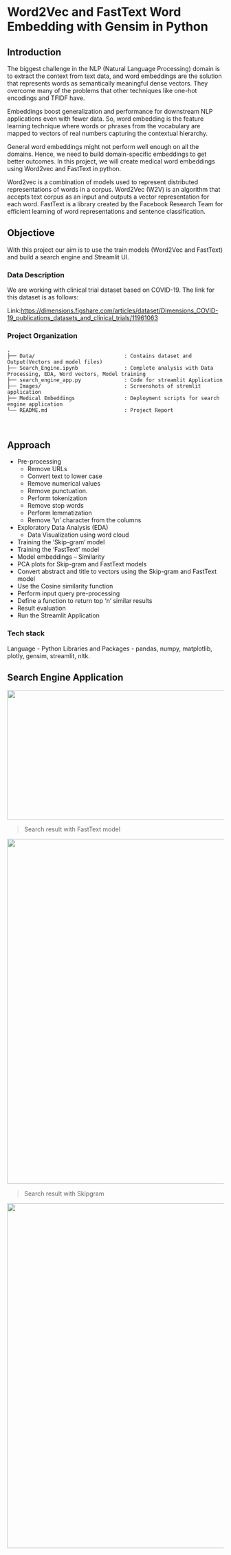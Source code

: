 # Word2Vec and FastText Word Embedding with Gensim in Python

## Introduction

The biggest challenge in the NLP (Natural Language Processing) domain is to extract the context from text data, and word embeddings are the solution that represents words as semantically meaningful dense vectors. They overcome many of the problems that other techniques like one-hot encodings and TFIDF have.

Embeddings boost generalization and performance for downstream NLP applications even with fewer data. So, word embedding is the feature learning technique where words or phrases from the vocabulary are mapped to vectors of real numbers capturing the contextual hierarchy.

General word embeddings might not perform well enough on all the domains. Hence, we need to build domain-specific embeddings to get better outcomes. In this project, we will create medical word embeddings using Word2vec and FastText in python.

Word2vec is a combination of models used to represent distributed representations of words in a corpus. Word2Vec (W2V) is an algorithm that accepts text corpus as an input and outputs a vector representation for each word. FastText is a library created by the Facebook Research Team for efficient learning of word representations and sentence classification.

## Objectiove

With this project our aim is to use the train models (Word2Vec and FastText) and build a search engine and Streamlit UI.

### Data Description 

We are working with clinical trial dataset based on COVID-19. The link for this dataset is as follows:

Link:https://dimensions.figshare.com/articles/dataset/Dimensions_COVID-19_publications_datasets_and_clinical_trials/11961063

### Project Organization
```
.
├── Data/                             : Contains dataset and Output(Vectors and model files) 
├── Search_Engine.ipynb               : Complete analysis with Data Processing, EDA, Word vectors, Model training
├── search_engine_app.py              : Code for streamlit Application
├── Images/                           : Screenshots of stremlit application
├── Medical Embeddings                : Deployment scripts for search engine application
└── README.md                         : Project Report 
```
<br />

## Approach

- Pre-processing
  - Remove URLs
  - Convert text to lower case
  - Remove numerical values
  - Remove punctuation.
  - Perform tokenization
  - Remove stop words
  - Perform lemmatization
  - Remove ‘\n’ character from the columns
- Exploratory Data Analysis (EDA) 
  - Data Visualization using word cloud
- Training the ‘Skip-gram’ model
- Training the ‘FastText’ model
- Model embeddings – Similarity
- PCA plots for Skip-gram and FastText models
- Convert abstract and title to vectors using the Skip-gram and FastText model
- Use the Cosine similarity function
- Perform input query pre-processing
- Define a function to return top ‘n’ similar results  
- Result evaluation
- Run the Streamlit Application

### Tech stack

Language - Python
Libraries and Packages - pandas, numpy, matplotlib, plotly, gensim, streamlit, nltk.

## Search Engine Application

<p align="center">
  <img width="600" height="300" src="https://github.com/UpadhyayShweta/clinical-trail-search-engine/blob/main/Images/Application_screen.png">
</p>

 > Search result with FastText model 
<p align="center">
  <img width="800" height="800" src="https://github.com/UpadhyayShweta/clinical-trail-search-engine/blob/main/Images/Search_result1.png">
</p>

 > Search result with Skipgram
<p align="center">
  <img width="800" height="800" src="https://github.com/UpadhyayShweta/clinical-trail-search-engine/blob/main/Images/Seearch_result2.png">
</p>
